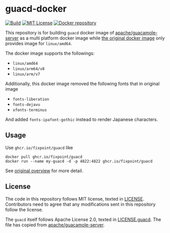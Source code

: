 # guacd-docker

[![Build](https://github.com/fixpoint/guacd-docker/actions/workflows/build.yml/badge.svg)](https://github.com/fixpoint/guacd-docker/actions/workflows/build.yml)
[![MIT License](https://img.shields.io/badge/license-MIT-blue.svg)](LICENSE)
[![Docker repository](https://img.shields.io/badge/docker-ghcr.io/fixpoint/guacd-orange.svg?logo=docker&logoColor=white)](https://github.com/orgs/fixpoint/packages/container/package/guacd)

This repository is for building `guacd` docker image of [apache/guacamole-server][] as a multi platform docker image while [the original docker image](https://hub.docker.com/r/guacamole/guacd) only provides image for `linux/amd64`.

The docker image supports the followings:

- `linux/amd64`
- `linux/arm64/v8`
- `linux/arm/v7`

[apache/guacamole-server]: https://github.com/apache/guacamole-server

Additionally, this docker image removed the following fonts that in original image

- `fonts-liberation`
- `fonts-dejavu`
- `xfonts-terminus`

And added `fonts-ipafont-gothic` instead to render Japanese characters.

## Usage

Use `ghcr.io/fixpoint/guacd` like

```
docker pull ghcr.io/fixpoint/guacd
docker run --name my-guacd -d -p 4822:4822 ghcr.io/fixpoint/guacd
```

See [original overview](https://hub.docker.com/r/guacamole/guacd) for more detail.

## License

The code in this repository follows MIT license, texted in [LICENSE](./LICENSE).
Contributors need to agree that any modifications sent in this repository follow
the license.

The `guacd` itself follows Apache License 2.0, texted in [LICENSE.guacd](./LICENSE.guacd).
The file has copied from [apache/guacamole-server][].
